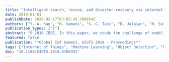 ```yaml
---
title: "Intelligent search, rescue, and disaster recovery via internet of things"
date: 2019-01-01
publishDate: 2020-02-17T03:05:45.309854Z
authors: ["Y.-W. Kao", "H. Samani", "S.-C. Tasi", "B. Jalaian", "N. Suri", "M. Lee"]
publication_types: ["1"]
abstract: "© 2019 IEEE. In this paper, we study the challenge of enabling an intelligent search, rescue, and disaster recovery operation via Internet of Things (IoT). This paper i) provides a practical research framework to study intelligent search, rescue, and disaster recovery missions, ii) reviews necessary fundamental machine learning algorithms required in object detection and path planning for intelligent search and rescue missions, and iii) demonstrates the feasibility of the proposed architecture using a proof-of-concept hardware-in-the-loop (HIL) simulator framework to support a specific rescue mission scenario. We present the IoT architecture for search, rescue, and disaster recovery missions and verify it by developing a proof-of-concept prototype."
featured: false
publication: "*Global IoT Summit, GIoTS 2019 - Proceedings*"
tags: ["Internet of Things", "Machine Learning", "Object Detection", "Path Planning", "Resource Allocation", "UAV"]
doi: "10.1109/GIOTS.2019.8766391"
---
```



